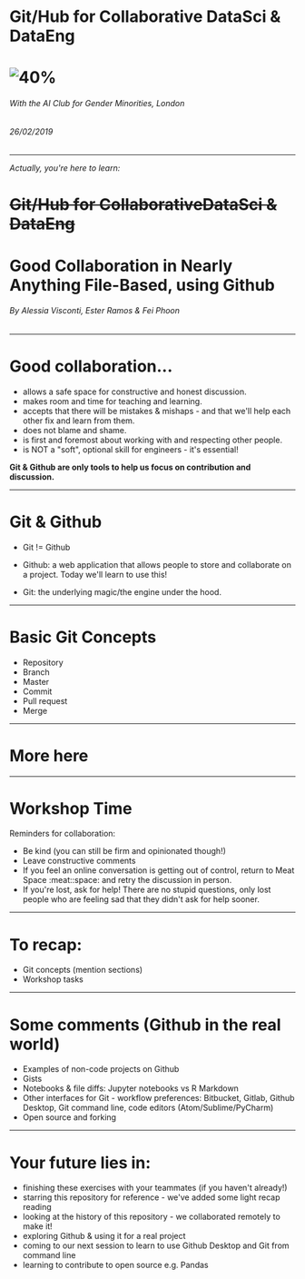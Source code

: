 <!--
$size: 4:3
$theme: gaia
template: invert
page_number: true
-->
# Git/Hub for Collaborative DataSci & DataEng

# ![40%](/Users/fei.phoon/Downloads/Octocat/Octocat.png)

###### *With the AI Club for Gender Minorities, London*
###### *26/02/2019*

---
*Actually, you're here to learn:*
# ~~Git/Hub for CollaborativeDataSci & DataEng~~
# Good Collaboration in Nearly Anything File-Based, using Github

###### By Alessia Visconti, Ester Ramos & Fei Phoon

---
# Good collaboration...

- allows a safe space for constructive and honest discussion.
- makes room and time for teaching and learning.
- accepts that there will be mistakes & mishaps - and that we'll help each other fix and learn from them.
- does not blame and shame.
- is first and foremost about working with and respecting other people.
- is NOT a "soft", optional skill for engineers - it's essential!

**Git & Github are only tools to help us focus on contribution and discussion.**

---
# Git & Github

- Git != Github

- Github: a web application that allows people to store and collaborate on a project. Today we'll learn to use this!

- Git: the underlying magic/the engine under the hood.


---
# Basic Git Concepts

- Repository
- Branch
- Master
- Commit
- Pull request
- Merge

---
# More here


---
# Workshop Time

Reminders for collaboration:

- Be kind (you can still be firm and opinionated though!)
- Leave constructive comments
- If you feel an online conversation is getting out of control, return to Meat Space :meat::space: and retry the discussion in person.
- If you're lost, ask for help! There are no stupid questions, only lost people who are feeling sad that they didn't ask for help sooner.

---

# To recap:

- Git concepts (mention sections)
- Workshop tasks


---
# Some comments (Github in the real world)

- Examples of non-code projects on Github
- Gists
- Notebooks & file diffs: Jupyter notebooks vs R Markdown
- Other interfaces for Git - workflow preferences: Bitbucket, Gitlab, Github Desktop, Git command line, code editors (Atom/Sublime/PyCharm)
- Open source and forking

---

# Your future lies in:

- finishing these exercises with your teammates (if you haven't already!)
- starring this repository for reference - we've added some light recap reading
- looking at the history of this repository - we collaborated remotely to make it!
- exploring Github & using it for a real project
- coming to our next session to learn to use Github Desktop and Git from command line
- learning to contribute to open source e.g. Pandas
